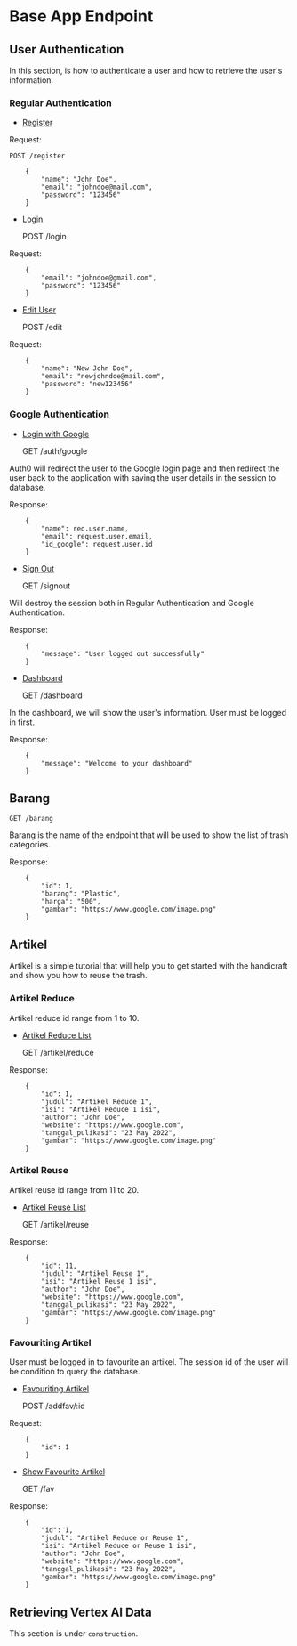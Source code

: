 # Base App Endpoint

## User Authentication

In this section, is how to authenticate a user and how to retrieve the user's
information.

### Regular Authentication

-   [Register](#register)

Request:

    POST /register

```
    {
        "name": "John Doe",
        "email": "johndoe@mail.com",
        "password": "123456"
    }
```

-   [Login](#login)

    POST /login

Request:

```
    {
        "email": "johndoe@gmail.com",
        "password": "123456"
    }
```

-   [Edit User](#edit-user)

    POST /edit

Request:

```
    {
        "name": "New John Doe",
        "email": "newjohndoe@mail.com",
        "password": "new123456"
    }
```

### Google Authentication

-   [Login with Google](#login-with-google)

    GET /auth/google

Auth0 will redirect the user to the Google login page and then redirect the user
back to the application with saving the user details in the session to database.

Response:

```
    {
        "name": req.user.name,
        "email": request.user.email,
        "id_google": request.user.id
    }
```

-   [Sign Out](#sign-out)

    GET /signout

Will destroy the session both in Regular Authentication and Google
Authentication.

Response:

```
    {
        "message": "User logged out successfully"
    }
```

-   [Dashboard](#dashboard)

    GET /dashboard

In the dashboard, we will show the user's information. User must be logged in
first.

Response:

```
    {
        "message": "Welcome to your dashboard"
    }
```

## Barang

    GET /barang

Barang is the name of the endpoint that will be used to show the list of trash
categories.

Response:

```
    {
        "id": 1,
        "barang": "Plastic",
        "harga": "500",
        "gambar": "https://www.google.com/image.png"
    }
```

## Artikel

Artikel is a simple tutorial that will help you to get started with the
handicraft and show you how to reuse the trash.

### Artikel Reduce

Artikel reduce id range from 1 to 10.

-   [Artikel Reduce List](#artikel-reduce-list)

    GET /artikel/reduce

Response:

```
    {
        "id": 1,
        "judul": "Artikel Reduce 1",
        "isi": "Artikel Reduce 1 isi",
        "author": "John Doe",
        "website": "https://www.google.com",
        "tanggal_pulikasi": "23 May 2022",
        "gambar": "https://www.google.com/image.png"
    }
```

### Artikel Reuse

Artikel reuse id range from 11 to 20.

-   [Artikel Reuse List](#artikel-reuse-list)

    GET /artikel/reuse

Response:

```
    {
        "id": 11,
        "judul": "Artikel Reuse 1",
        "isi": "Artikel Reuse 1 isi",
        "author": "John Doe",
        "website": "https://www.google.com",
        "tanggal_pulikasi": "23 May 2022",
        "gambar": "https://www.google.com/image.png"
    }
```

### Favouriting Artikel

User must be logged in to favourite an artikel. The session id of the user will
be condition to query the database.

-   [Favouriting Artikel](#favouriting-artikel)

    POST /addfav/:id

Request:

```
    {
        "id": 1
    }
```

-   [Show Favourite Artikel](#show-favourite-artikel)

    GET /fav

Response:

```
    {
        "id": 1,
        "judul": "Artikel Reduce or Reuse 1",
        "isi": "Artikel Reduce or Reuse 1 isi",
        "author": "John Doe",
        "website": "https://www.google.com",
        "tanggal_pulikasi": "23 May 2022",
        "gambar": "https://www.google.com/image.png"
    }
```

## Retrieving Vertex AI Data

This section is under `construction`.
